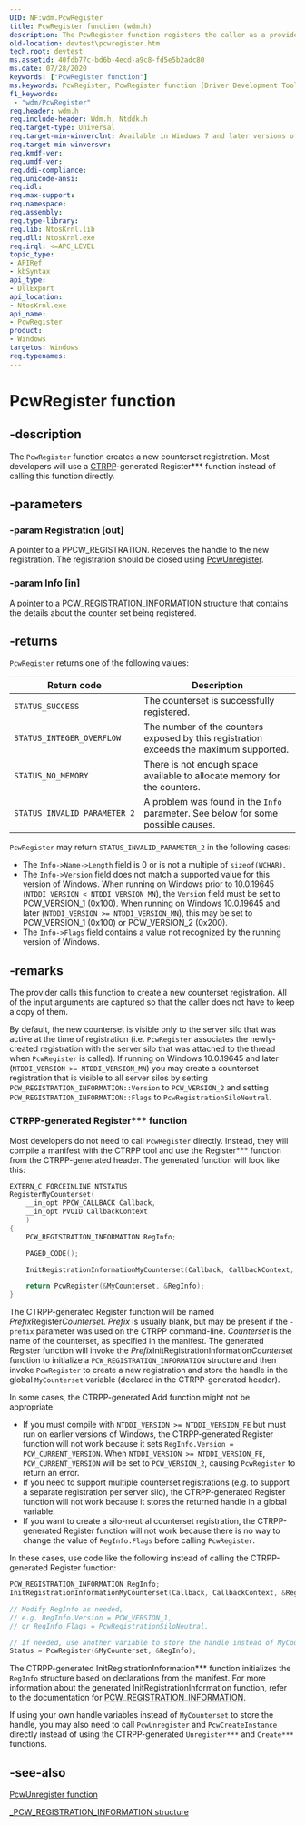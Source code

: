 ```yaml
---
UID: NF:wdm.PcwRegister
title: PcwRegister function (wdm.h)
description: The PcwRegister function registers the caller as a provider of the specified counter set.
old-location: devtest\pcwregister.htm
tech.root: devtest
ms.assetid: 40fdb77c-bd6b-4ecd-a9c8-fd5e5b2adc80
ms.date: 07/28/2020
keywords: ["PcwRegister function"]
ms.keywords: PcwRegister, PcwRegister function [Driver Development Tools], devtest.pcwregister, km_pcw_5204b626-3251-4c63-bd89-be1470980960.xml, wdm/PcwRegister
f1_keywords:
 - "wdm/PcwRegister"
req.header: wdm.h
req.include-header: Wdm.h, Ntddk.h
req.target-type: Universal
req.target-min-winverclnt: Available in Windows 7 and later versions of Windows.
req.target-min-winversvr: 
req.kmdf-ver: 
req.umdf-ver: 
req.ddi-compliance: 
req.unicode-ansi: 
req.idl: 
req.max-support: 
req.namespace: 
req.assembly: 
req.type-library: 
req.lib: NtosKrnl.lib
req.dll: NtosKrnl.exe
req.irql: <=APC_LEVEL
topic_type:
- APIRef
- kbSyntax
api_type:
- DllExport
api_location:
- NtosKrnl.exe
api_name:
- PcwRegister
product:
- Windows
targetos: Windows
req.typenames: 
---
```


# PcwRegister function

## -description

The `PcwRegister` function creates a new counterset registration. Most developers will use a [CTRPP](https://docs.microsoft.com/windows/win32/perfctrs/ctrpp)-generated Register\*\*\* function instead of calling this function directly.

## -parameters

### -param Registration [out]

A pointer to a PPCW\_REGISTRATION. Receives the handle to the new registration. The registration should be closed using [PcwUnregister](nf-wdm-pcwunregister.md).

### -param Info [in]

A pointer to a [PCW\_REGISTRATION\_INFORMATION](ns-wdm-_pcw_registration_information.md) structure that contains the details about the counter set being registered.

## -returns

`PcwRegister` returns one of the following values:

|Return code|Description
|---|---
|`STATUS_SUCCESS`|The counterset is successfully registered.
|`STATUS_INTEGER_OVERFLOW`|The number of the counters exposed by this registration exceeds the maximum supported.
|`STATUS_NO_MEMORY`|There is not enough space available to allocate memory for the counters.
|`STATUS_INVALID_PARAMETER_2`|A problem was found in the `Info` parameter. See below for some possible causes.

`PcwRegister` may return `STATUS_INVALID_PARAMETER_2` in the following cases:

- The `Info->Name->Length` field is 0 or is not a multiple of `sizeof(WCHAR)`.
- The `Info->Version` field does not match a supported value for this version of Windows. When running on Windows prior to 10.0.19645 (`NTDDI_VERSION < NTDDI_VERSION_MN`), the `Version` field must be set to PCW\_VERSION\_1 (0x100). When running on Windows 10.0.19645 and later (`NTDDI_VERSION >= NTDDI_VERSION_MN`), this may be set to PCW\_VERSION\_1 (0x100) or PCW\_VERSION\_2 (0x200).
- The `Info->Flags` field contains a value not recognized by the running version of Windows.

## -remarks

The provider calls this function to create a new counterset registration. All of the input arguments are captured so that the caller does not have to keep a copy of them.

By default, the new counterset is visible only to the server silo that was active at the time of registration (i.e. `PcwRegister` associates the newly-created registration with the server silo that was attached to the thread when `PcwRegister` is called). If running on Windows 10.0.19645 and later (`NTDDI_VERSION >= NTDDI_VERSION_MN`) you may create a counterset registration that is visible to all server silos by setting `PCW_REGISTRATION_INFORMATION::Version` to `PCW_VERSION_2` and setting `PCW_REGISTRATION_INFORMATION::Flags` to `PcwRegistrationSiloNeutral`.

### CTRPP-generated Register\*\*\* function

Most developers do not need to call `PcwRegister` directly. Instead, they will compile a manifest with the CTRPP tool and use the Register\*\*\* function from the CTRPP-generated header. The generated function will look like this:

```C
EXTERN_C FORCEINLINE NTSTATUS
RegisterMyCounterset(
    __in_opt PPCW_CALLBACK Callback,
    __in_opt PVOID CallbackContext
    )
{
    PCW_REGISTRATION_INFORMATION RegInfo;

    PAGED_CODE();

    InitRegistrationInformationMyCounterset(Callback, CallbackContext, &RegInfo);

    return PcwRegister(&MyCounterset, &RegInfo);
}
```

The CTRPP-generated Register function will be named *Prefix*Register*Counterset*. *Prefix* is usually blank, but may be present if the `-prefix` parameter was used on the CTRPP command-line. *Counterset* is the name of the counterset, as specified in the manifest. The generated Register function will invoke the *Prefix*InitRegistrationInformation*Counterset* function to initialize a `PCW_REGISTRATION_INFORMATION` structure and then invoke `PcwRegister` to create a new registration and store the handle in the global `MyCounterset` variable (declared in the CTRPP-generated header).

In some cases, the CTRPP-generated Add function might not be appropriate.

- If you must compile with `NTDDI_VERSION >= NTDDI_VERSION_FE` but must run on earlier versions of Windows, the CTRPP-generated Register function will not work because it sets `RegInfo.Version = PCW_CURRENT_VERSION`. When `NTDDI_VERSION >= NTDDI_VERSION_FE`, `PCW_CURRENT_VERSION` will be set to `PCW_VERSION_2`, causing `PcwRegister` to return an error.
- If you need to support multiple counterset registrations (e.g. to support a separate registration per server silo), the CTRPP-generated Register function will not work because it stores the returned handle in a global variable.
- If you want to create a silo-neutral counterset registration, the CTRPP-generated Register function will not work because there is no way to change the value of `RegInfo.Flags` before calling `PcwRegister`.

In these cases, use code like the following instead of calling the CTRPP-generated Register function:

```c
PCW_REGISTRATION_INFORMATION RegInfo;
InitRegistrationInformationMyCounterset(Callback, CallbackContext, &RegInfo);

// Modify RegInfo as needed,
// e.g. RegInfo.Version = PCW_VERSION_1,
// or RegInfo.Flags = PcwRegistrationSiloNeutral.

// If needed, use another variable to store the handle instead of MyCounterset.
Status = PcwRegister(&MyCounterset, &RegInfo);
```

The CTRPP-generated InitRegistrationInformation\*\*\* function initializes the `RegInfo` structure based on declarations from the manifest. For more information about the generated InitRegistrationInformation function, refer to the documentation for [PCW\_REGISTRATION\_INFORMATION](ns-wdm-_pcw_registration_information.md).

If using your own handle variables instead of `MyCounterset` to store the handle, you may also need to call `PcwUnregister` and `PcwCreateInstance` directly instead of using the CTRPP-generated `Unregister***` and `Create***` functions.

## -see-also

[PcwUnregister function](nf-wdm-pcwunregister.md)

[\_PCW\_REGISTRATION\_INFORMATION structure](ns-wdm-_pcw_registration_information.md)
